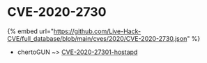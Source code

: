 # CVE-2020-2730
{% embed url="https://github.com/Live-Hack-CVE/full_database/blob/main/cves/2020/CVE-2020-2730.json" %}

* chertoGUN ~> [CVE-2020-27301-hostapd](https://www.alice-snow.ru/2020/database/cve-2020-2730/cve-2020-27301-hostapd-chertogun)